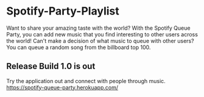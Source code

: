 # Spotify-Party-Playlist

Want to share your amazing taste with the world?  With the Spotify Queue Party, you can add new music that you find interesting to other users across the world! 
Can't make a decision of what music to queue with other users? You can queue a random song from the billboard top 100.

## Release Build 1.0 is out

Try the application out and connect with people through music. https://spotify-queue-party.herokuapp.com/
